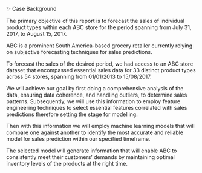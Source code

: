 ✨ Case Background

The primary objective of this report is to forecast the sales of individual product types within each ABC store for the period spanning from July 31, 2017, to August 15, 2017.

ABC is a prominent South America-based grocery retailer currently relying on subjective forecasting techniques for sales predictions.

To forecast the sales of the desired period, we had access to an ABC store dataset that encompassed essential sales data for 33 distinct product types across 54 stores, spanning from
01/01/2013 to 15/08/2017.

We will achieve our goal by first doing a comprehensive analysis of the data, ensuring data coherence, and handling outliers, to determine sales patterns. Subsequently, we will use this information to employ feature engineering techniques to select essential features
correlated with sales predictions therefore setting the stage for modelling.

Then with this information we will employ machine learning models that will compare one against another to identify the most accurate and reliable model for sales prediction within our specified timeframe. 

The selected model will generate information that will enable ABC to consistently meet their customers’ demands by maintaining optimal inventory levels of the products at the right time.
